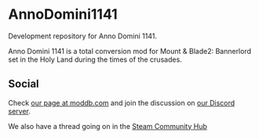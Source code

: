 # AnnoDomini1141
Development repository for Anno Domini 1141.

Anno Domini 1141 is a total conversion mod for Mount &amp; Blade2: Bannerlord set in the Holy Land during the times of the crusades.

## Social
Check [our page at moddb.com](https://www.moddb.com/mods/anno-domini-1141) and join the discussion on [our Discord server](https://discord.gg/KAtK5N).

We also have a thread going on in the [Steam Community Hub](https://steamcommunity.com/app/261550/discussions/0/2144217924387143264/)
